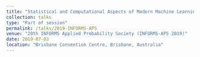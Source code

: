 ```yaml
---
title: "Statistical and Computational Aspects of Modern Machine Learning Problems"
collection: talks
type: "Part of session"
permalink: /talks/2019-INFORMS-APS
venue: "20th INFORMS Applied Probability Society (INFORMS-APS 2019)"
date: 2019-07-03
location: "Brisbane Convention Centre, Brisbane, Australia"
---
```

